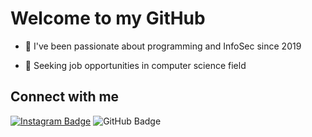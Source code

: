 # Welcome to my GitHub

- 🌱 I've been passionate about programming and InfoSec since 2019

- 💼 Seeking job opportunities in computer science field

## Connect with me

[![Instagram Badge](https://img.shields.io/badge/-inc0gnit0.offical-blue?style=social&logo=Instagram&link=https://instagram.com/inc0gnit0.offical)](https://instagram.com/inc0gnit0.offical) ![GitHub Badge](https://img.shields.io/badge/-iinc0gnit0@pm.me-blue?style=social&logo=ProtonMail)
